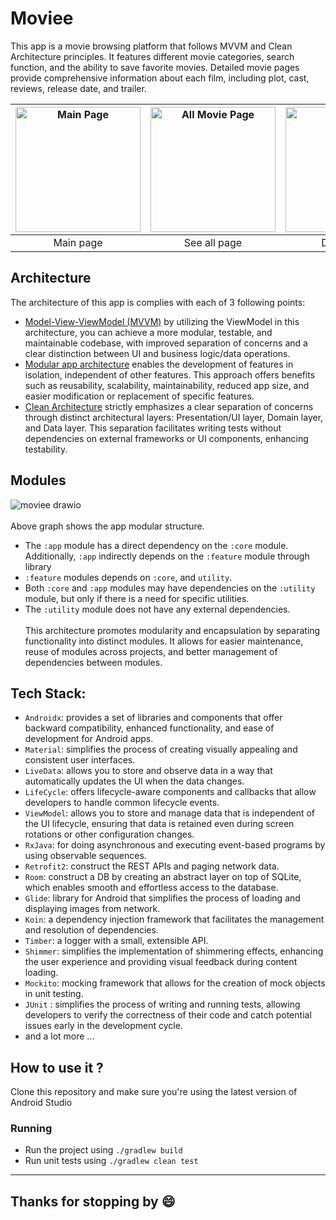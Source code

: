 # Moviee
This app is a movie browsing platform that follows MVVM and Clean Architecture principles. It features different movie categories, search function, and the ability to save favorite movies. Detailed movie pages provide comprehensive information about each film, including plot, cast, reviews, release date, and trailer.

|<img src="https://github.com/gusentanan/moviee/assets/68723002/f39451d3-580b-4bac-bddf-f20400a256d7" alt="Main Page" width="200"/> | <img src="https://github.com/gusentanan/moviee/assets/68723002/1eda38a6-230f-489b-a530-198c5295f6be" alt="All Movie Page" width="200"/> | <img src="https://github.com/gusentanan/moviee/assets/68723002/fea28e99-8296-4282-a2c2-739e88b29a83" alt="Detail Page" width="200"/> | <img src="https://github.com/gusentanan/moviee/assets/68723002/3f7aca41-bb6e-44b9-9d0d-65f7a94485d5" alt="Favorite Page" width="200"/> | <img src="https://github.com/gusentanan/moviee/assets/68723002/ce1c469e-e311-4993-b9ad-a8dc81068444" alt="Search Page" width="200"/> |
| :--: | :--:| :--:| :--:| :--: |
| Main page | See all page| Detail page | Favorite page | Search page |

## Architecture
The architecture of this app is complies with each of 3 following points:
- [Model-View-ViewModel (MVVM)](https://proandroiddev.com/understanding-mvvm-pattern-for-android-in-2021-98b155b37b54) by utilizing the ViewModel in this architecture, you can achieve a more modular, testable, and maintainable codebase, with improved separation of concerns and a clear distinction between UI and business logic/data operations.
- [Modular app architecture](https://developer.android.com/topic/modularization) enables the development of features in isolation, independent of other features. This approach offers benefits such as reusability, scalability, maintainability, reduced app size, and easier modification or replacement of specific features. 
- [Clean Architecture](https://proandroiddev.com/kotlin-clean-architecture-1ad42fcd97fa) strictly emphasizes a clear separation of concerns through distinct architectural layers: Presentation/UI layer, Domain layer, and Data layer. This separation facilitates writing tests without dependencies on external frameworks or UI components, enhancing testability.

## Modules
![moviee drawio](https://github.com/gusentanan/moviee/assets/68723002/c195e347-59cc-4109-9735-a5a76b69e056)
<br></br>
Above graph shows the app modular structure.
- The `:app` module has a direct dependency on the `:core` module. Additionally, `:app` indirectly depends on the `:feature` module through library
- `:feature` modules depends on `:core`, and `utility`.
- Both `:core` and `:app` modules may have dependencies on the `:utility` module, but only if there is a need for specific utilities.
- The `:utility` module does not have any external dependencies.
<br></br>
This architecture promotes modularity and encapsulation by separating functionality into distinct modules. It allows for easier maintenance, reuse of modules across projects, and better management of dependencies between modules.

## Tech Stack:
- `Androidx`: provides a set of libraries and components that offer backward compatibility, enhanced functionality, and ease of development for Android apps.
- `Material`:  simplifies the process of creating visually appealing and consistent user interfaces.
- `LiveData`: allows you to store and observe data in a way that automatically updates the UI when the data changes.
- `LifeCycle`: offers lifecycle-aware components and callbacks that allow developers to handle common lifecycle events.
- `ViewModel`: allows you to store and manage data that is independent of the UI lifecycle, ensuring that data is retained even during screen rotations or other configuration changes.
- `RxJava`:  for doing asynchronous and executing event-based programs by using observable sequences.
- `Retrofit2`: construct the REST APIs and paging network data.
- `Room`: construct a DB by creating an abstract layer on top of SQLite, which enables smooth and effortless access to the database.
- `Glide`:  library for Android that simplifies the process of loading and displaying images from network.
- `Koin`: a dependency injection framework that facilitates the management and resolution of dependencies.
- `Timber`: a logger with a small, extensible API.
- `Shimmer`: simplifies the implementation of shimmering effects, enhancing the user experience and providing visual feedback during content loading.
- `Mockito`: mocking framework that allows for the creation of mock objects in unit testing.
- `JUnit` : simplifies the process of writing and running tests, allowing developers to verify the correctness of their code and catch potential issues early in the development cycle.
- and a lot more ...

## How to use it ?
Clone this repository and make sure you're using the latest version of Android Studio
### Running
- Run the project using `./gradlew build`
- Run unit tests using `./gradlew clean test`

-----------------------------------
## Thanks for stopping by 😄
